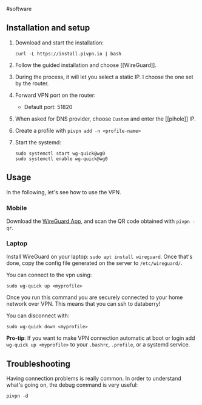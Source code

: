 #software

## Installation and setup
1. Download and start the installation:
	```
	curl -L https://install.pivpn.io | bash
	```

2. Follow the guided installation and choose [[WireGuard]]. 
3. During the process, it will let you select a static IP. I choose the one set by the router.
4. Forward VPN port on the router:
	- Default port: 51820
5. When asked for DNS provider, choose `Custom` and enter the [[pihole]] IP.
6. Create a profile with `pivpn add -n <profile-name>`
7. Start the systemd:
	```
	sudo systemctl start wg-quick@wg0
	sudo systemctl enable wg-quick@wg0
	```
## Usage
In the following, let's see how to use the VPN.

### Mobile
Download the [WireGuard App](https://play.google.com/store/apps/details?id=com.wireguard.android), and scan the QR code obtained with `pivpn -qr`.

### Laptop
Install WireGuard on your laptop: `sudo apt install wireguard`. Once that's done, copy the config file generated on the server to `/etc/wireguard/`.

You can connect to the vpn using:
```
sudo wg-quick up <myprofile>
```
Once you run this command you are securely connected to your home network over VPN. 
This means that you can ssh to databerry!

You can disconnect with:
```
sudo wg-quick down <myprofile>
```

**Pro-tip**: If you want to make VPN connection automatic at boot or login add `wg-quick up <myprofile>` to your `.bashrc`, `.profile`, or a systemd service.

## Troubleshooting
Having connection problems is really common. In order to understand what's going on, the debug command is very useful:
```
pivpn -d
```
